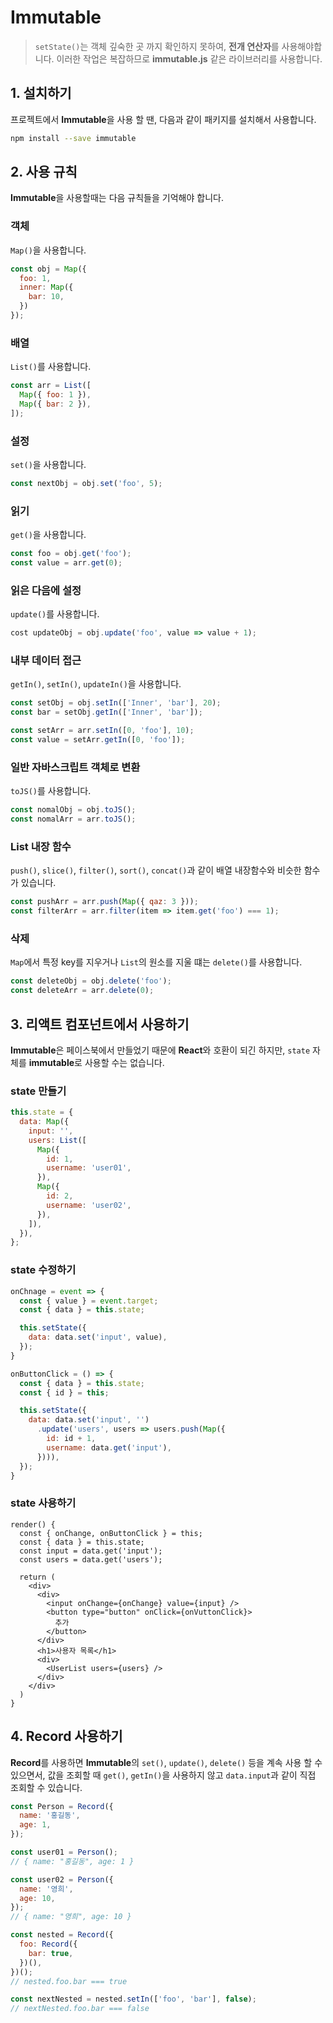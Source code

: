 # Immutable

> `setState()`는 객체 깊숙한 곳 까지 확인하지 못하여, **전개 연산자**를 사용해야합니다. 이러한 작업은 복잡하므로 **immutable.js** 같은 라이브러리를 사용합니다.

## 1. 설치하기

프로젝트에서 **Immutable**을 사용 할 땐, 다음과 같이 패키지를 설치해서 사용합니다.

```bash
npm install --save immutable
```

## 2. 사용 규칙

**Immutable**을 사용할때는 다음 규칙들을 기억해야 합니다.

### 객체

`Map()`을 사용합니다.

```javascript
const obj = Map({
  foo: 1,
  inner: Map({
    bar: 10,
  })
});
```

### 배열

`List()`를 사용합니다.

```javascript
const arr = List([
  Map({ foo: 1 }),
  Map({ bar: 2 }),
]);
```

### 설정

`set()`을 사용합니다.

```javascript
const nextObj = obj.set('foo', 5);
```

### 읽기

`get()`을 사용합니다.

```javascript
const foo = obj.get('foo');
const value = arr.get(0);
```

### 읽은 다음에 설정

`update()`를 사용합니다.

```javascript
cost updateObj = obj.update('foo', value => value + 1);
```

### 내부 데이터 접근

`getIn()`, `setIn()`, `updateIn()`을 사용합니다.

```javascript
const setObj = obj.setIn(['Inner', 'bar'], 20);
const bar = setObj.getIn(['Inner', 'bar']);

const setArr = arr.setIn([0, 'foo'], 10);
const value = setArr.getIn([0, 'foo']);
```

### 일반 자바스크립트 객체로 변환

`toJS()`를 사용합니다.

```javascript
const nomalObj = obj.toJS();
const nomalArr = arr.toJS();
```

### List 내장 함수

`push()`, `slice()`, `filter()`, `sort()`, `concat()`과 같이 배열 내장함수와 비슷한 함수가 있습니다.

```javascript
const pushArr = arr.push(Map({ qaz: 3 }));
const filterArr = arr.filter(item => item.get('foo') === 1);
```

### 삭제

`Map`에서 특정 key를 지우거나 `List`의 원소를 지울 떄는 `delete()`를 사용합니다.

```javascript
const deleteObj = obj.delete('foo');
const deleteArr = arr.delete(0);
```

## 3. 리액트 컴포넌트에서 사용하기

**Immutable**은 페이스북에서 만들었기 때문에 **React**와 호환이 되긴 하지만, `state` 자체를 **immutable**로 사용할 수는 없습니다.

### state 만들기

```javascript
this.state = {
  data: Map({
    input: '',
    users: List([
      Map({
        id: 1,
        username: 'user01',
      }),
      Map({
        id: 2,
        username: 'user02',
      }),
    ]),
  }),
};
```

### state 수정하기

```javascript
onChnage = event => {
  const { value } = event.target;
  const { data } = this.state;

  this.setState({
    data: data.set('input', value),
  });
}
```

```javascript
onButtonClick = () => {
  const { data } = this.state;
  const { id } = this;

  this.setState({
    data: data.set('input', '')
      .update('users', users => users.push(Map({
        id: id + 1,
        username: data.get('input'),
      }))),
  });
}
```

### state 사용하기

```JSX
render() {
  const { onChange, onButtonClick } = this;
  const { data } = this.state;
  const input = data.get('input');
  const users = data.get('users');

  return (
    <div>
      <div>
        <input onChange={onChange} value={input} />
        <button type="button" onClick={onVuttonClick}>
          추가
        </button>
      </div>
      <h1>사용자 목록</h1>
      <div>
        <UserList users={users} />
      </div>
    </div>
  )
}
```

## 4. Record 사용하기

**Record**를 사용하면 **Immutable**의 `set()`, `update()`, `delete()` 등을 계속 사용 할 수 있으면서, 값을 조회할 때 `get()`, `getIn()`을 사용하지 않고 `data.input`과 같이 직접 조회할 수 있습니다.

```javascript
const Person = Record({
  name: '홍길동',
  age: 1,
});

const user01 = Person();
// { name: "홍길동", age: 1 }

const user02 = Person({
  name: '영희',
  age: 10,
});
// { name: "영희", age: 10 }

const nested = Record({
  foo: Record({
    bar: true,
  })(),
})();
// nested.foo.bar === true

const nextNested = nested.setIn(['foo', 'bar'], false);
// nextNested.foo.bar === false
```